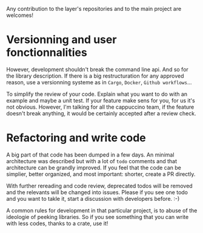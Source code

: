 Any contribution to the layer's repositories and to the main project are
welcomes!

# Versionning and user fonctionnalities

However, development shouldn't break the command line api. And so for the
library description. If there is a big restructuration for any approved reason,
use a versionning systeme as in `Cargo`, `Docker`, `Github workflows`...

To simplify the review of your code. Explain what you want to do with an
example and maybe a unit test. If your feature make sens for you, for us it's
not obvious. However, I'm talking for all the cappuccino team, if the feature
doesn't break anything, it would be certainly accepted after a review check. 

# Refactoring and write code

A big part of that code has been dumped in a few days. An minimal architecture
was described but with a lot of `todo` comments and that architecture can be
grandly improved. If you feel that the code can be simplier, better organized,
and most important: shorter, create a PR directly.

With further rereading and code review, deprecated todos will be removed and
the relevants will be changed into issues. Please if you see one todo and you
want to takle it, start a discussion with developers before. :-)

A common rules for development in that particular project, is to abuse of the
ideologie of peeking libraries. So if you see something that you can write with
less codes, thanks to a crate, use it!
